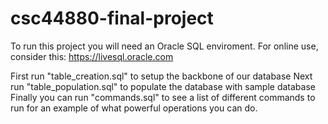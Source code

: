# csc44880-final-project
To run this project you will need an Oracle SQL enviroment.
For online use, consider this: https://livesql.oracle.com

First run "table_creation.sql" to setup the backbone of our database
Next run "table_population.sql" to populate the database with sample database
Finally you can run "commands.sql" to see a list of different commands to run for an example of what powerful operations you can do.